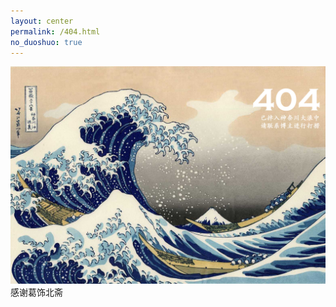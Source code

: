 ```yaml
---
layout: center
permalink: /404.html
no_duoshuo: true
---
```

![404 Page](/img/404.png)
<span class="post-meta">感谢葛饰北斋</span>